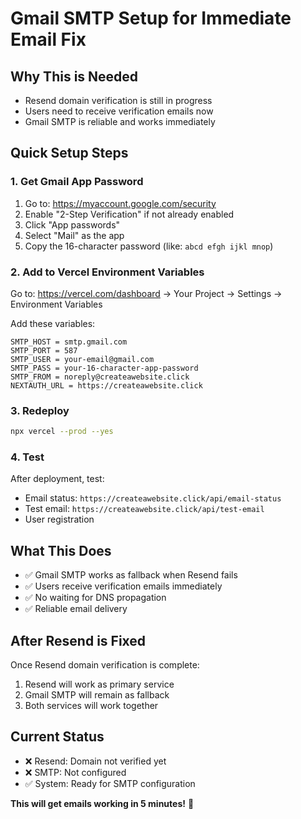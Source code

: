 # Gmail SMTP Setup for Immediate Email Fix

## Why This is Needed
- Resend domain verification is still in progress
- Users need to receive verification emails now
- Gmail SMTP is reliable and works immediately

## Quick Setup Steps

### 1. Get Gmail App Password
1. Go to: https://myaccount.google.com/security
2. Enable "2-Step Verification" if not already enabled
3. Click "App passwords" 
4. Select "Mail" as the app
5. Copy the 16-character password (like: `abcd efgh ijkl mnop`)

### 2. Add to Vercel Environment Variables
Go to: https://vercel.com/dashboard → Your Project → Settings → Environment Variables

Add these variables:
```
SMTP_HOST = smtp.gmail.com
SMTP_PORT = 587
SMTP_USER = your-email@gmail.com
SMTP_PASS = your-16-character-app-password
SMTP_FROM = noreply@createawebsite.click
NEXTAUTH_URL = https://createawebsite.click
```

### 3. Redeploy
```bash
npx vercel --prod --yes
```

### 4. Test
After deployment, test:
- Email status: `https://createawebsite.click/api/email-status`
- Test email: `https://createawebsite.click/api/test-email`
- User registration

## What This Does
- ✅ Gmail SMTP works as fallback when Resend fails
- ✅ Users receive verification emails immediately
- ✅ No waiting for DNS propagation
- ✅ Reliable email delivery

## After Resend is Fixed
Once Resend domain verification is complete:
1. Resend will work as primary service
2. Gmail SMTP will remain as fallback
3. Both services will work together

## Current Status
- ❌ Resend: Domain not verified yet
- ❌ SMTP: Not configured
- ✅ System: Ready for SMTP configuration

**This will get emails working in 5 minutes!** 🚀
